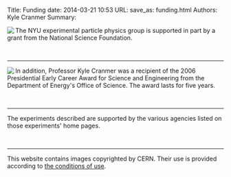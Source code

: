 Title: Funding
date: 2014-03-21 10:53
URL:
save_as: funding.html
Authors: Kyle Cranmer
Summary: 

<div id="content">

<p>
<img align="left" src="./images/NSF_logo.gif" />
The NYU experimental particle physics group is supported in part by a grant from the National Science Foundation. 
</p>

<br clear="all"/>
<hr />

<p>
<img align="left" src="./images/New_DOE_Logo_Color_Screen-Res-Small_042808.jpg" />
In addition, Professor Kyle Cranmer was a recipient of the 2006 Presidential Early Career Award for Science and Engineering from the Department of Energy's Office of Science.  The award lasts for five years.
</p>

<br clear="all"/>
<hr />

<p>
The experiments described are supported by the various agencies listed on those experiments' home pages.
</p>

<br clear="all"/>
<hr />
This website contains images copyrighted by CERN.  Their use is provided according to <a href="http://cdsweb.cern.ch/help/high-res-multimedia">the conditions of use</a>.
</div>
